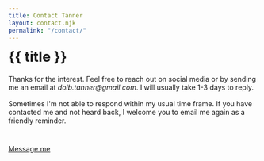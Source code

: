 ```yaml
---
title: Contact Tanner
layout: contact.njk
permalink: "/contact/"
---
```


<h1 style="margin-top: 0;">{{ title }}</h1>

<p style="margin-bottom: 1rem;">Thanks for the interest. Feel free to reach out on social media or by sending me an email at <em>dolb.tanner@gmail.com</em>. I will usually take 1-3 days to reply.</p>

<p style="margin-bottom: 2.5rem;">Sometimes I'm not able to respond within my usual time frame. If you have contacted me and not heard back, I welcome you to email me again as a friendly reminder.</p>

<a class="message-me" href="mailto:dolb.tanner@gmail.com">Message me</a>
